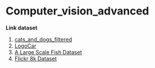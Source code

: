 # Computer_vision_advanced
**Link dataset**
1. [cats_and_dogs_filtered](https://drive.google.com/file/d/1ISRLOSEH3050ZUOiSJaoF94Sm1t8Il8X/view)
2. [LogoCar](https://drive.google.com/file/d/1w99mnx37gnMSu0YHKnyhDIs4masNiDML/view)
3. [A Large Scale Fish Dataset](https://www.kaggle.com/datasets/crowww/a-large-scale-fish-dataset)
4. [Flickr 8k Dataset](https://www.kaggle.com/datasets/adityajn105/flickr8k)
